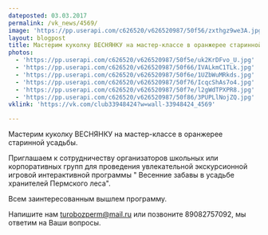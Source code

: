 ```yaml
---
dateposted: 03.03.2017
permalink: /vk_news/4569/
image: 'https://pp.userapi.com/c626520/v626520987/50f56/zxthgz9we3A.jpg'
layout: blogpost
title: Мастерим куколку ВЕСНЯНКУ на мастер-классе в оранжерее старинной...
photos:
  - 'https://pp.userapi.com/c626520/v626520987/50f5e/uk2KrDFvo_U.jpg'
  - 'https://pp.userapi.com/c626520/v626520987/50f66/IVALkmC1TLk.jpg'
  - 'https://pp.userapi.com/c626520/v626520987/50f6e/1UZbWuMRkds.jpg'
  - 'https://pp.userapi.com/c626520/v626520987/50f76/IcqcShAs7o4.jpg'
  - 'https://pp.userapi.com/c626520/v626520987/50f7e/l2gWdTPXPR8.jpg'
  - 'https://pp.userapi.com/c626520/v626520987/50f86/3PUPLlNojZQ.jpg'
vklink: 'https://vk.com/club33948424?w=wall-33948424_4569'

---
```

Мастерим куколку ВЕСНЯНКУ на мастер-классе в оранжерее старинной усадьбы. 
 

 
Приглашаем к сотрудничеству организаторов школьных или корпоративных групп для проведения увлекательной экскурсионной игровой интерактивной программы " Весенние забавы в усадьбе хранителей Пермского леса". 
 
Всем заинтересованным вышлем программу. 
 
Напишите нам turobozperm@mail.ru или позвоните 89082757092, мы ответим на Ваши вопросы.
